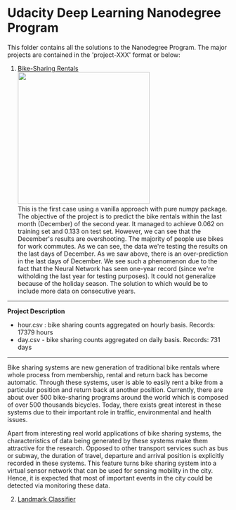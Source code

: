 # Udacity Deep Learning Nanodegree Program
This folder contains all the solutions to the Nanodegree Program. The major projects are contained in the 'project-XXX' format or below:

1. <a href="https://github.com/issagaliyeva/udacity_deep_learning/tree/master/project-bike-sharing">Bike-Sharing Rentals</a><br>
<img src="https://drive.google.com/file/d/1zVjwq-0jPDRxSA_PmJtKzVcscxCtCfsn/view?usp=sharing" width="300" height="300"/><br>
This is the first case using a vanilla approach with pure numpy package. The objective of the project is to predict the bike rentals within the last month (December) of the second year. 
It managed to achieve 0.062 on training set and 0.133 on test set. However, we can see that the December's results are overshooting.
The majority of people use bikes for work commutes. As we can see, the data we're testing the results on the last days of December. As we saw above, there is an over-prediction in the last days of December. 
We see such a phenomenon due to the fact that the Neural Network has seen one-year record (since we're witholding the last year for testing purposes). It could not generalize because of the holiday season. The solution to which would be to include more data on consecutive years.
---
<b>Project Description</b>
* hour.csv : bike sharing counts aggregated on hourly basis. Records: 17379 hours
* day.csv - bike sharing counts aggregated on daily basis. Records: 731 days
---

Bike sharing systems are new generation of traditional bike rentals where whole process from membership, rental and return 
back has become automatic. Through these systems, user is able to easily rent a bike from a particular position and return 
back at another position. Currently, there are about over 500 bike-sharing programs around the world which is composed of 
over 500 thousands bicycles. Today, there exists great interest in these systems due to their important role in traffic, 
environmental and health issues. 

Apart from interesting real world applications of bike sharing systems, the characteristics of data being generated by
these systems make them attractive for the research. Opposed to other transport services such as bus or subway, the duration
of travel, departure and arrival position is explicitly recorded in these systems. This feature turns bike sharing system into
a virtual sensor network that can be used for sensing mobility in the city. Hence, it is expected that most of important
events in the city could be detected via monitoring these data.


2. <a href="https://github.com/issagaliyeva/udacity_deep_learning/tree/master/project-landmark-classifier">Landmark Classifier</a>
